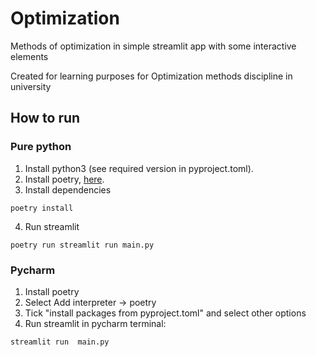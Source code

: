 # Optimization

Methods of optimization in simple streamlit app with some interactive elements

Created for learning purposes for Optimization methods discipline in university

## How to run
### Pure python
1. Install python3 (see required version in pyproject.toml).
2. Install poetry, [here](https://python-poetry.org/docs/#installation).
3. Install dependencies
```shell
poetry install
```
4. Run streamlit
```shell
poetry run streamlit run main.py
```

### Pycharm
1. Install poetry
2. Select Add interpreter -> poetry
3. Tick "install packages from pyproject.toml" and select other options
4. Run streamlit in pycharm terminal:
```shell
streamlit run  main.py
```